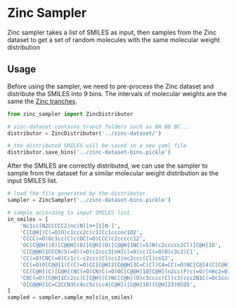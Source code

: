 # Zinc Sampler
Zinc sampler takes a list of SMILES as input, then samples from the Zinc dataset to get a set of random molecules with the same molecular weight distribution

## Usage
Before using the sampler, we need to pre-process the Zinc dataset and distribute the SMILES into 9 bins. The intervals of molecular weights are the same the [Zinc tranches](https://zinc.docking.org/tranches/home/#).
```python
from zinc_sampler import ZincDistributor

# zinc-dataset contains tranch folders such as BA BB BC...
distributor = ZincDistributor('../zinc-dataset/')

# the distributed SMILES will be saved in a new yaml file
distributor.save_bins('../zinc-dataset-bins.pickle')
```

After the SMILES are correctly distributed, we can use the sampler to sample from the dataset for a similar molecular weight distribution as the input SMILES list.
```python
# load the file generated by the distributor
sampler = ZincSampler('../zinc-dataset-bins.pickle')

# sample according to input SMILES list
in_smiles = [
    'Nc1cc(N2CCCCC2)nc(N)[n+]1[O-]',
    'C[C@H](C(=O)O)c1ccc2c(c1)Cc1cccnc1O2',
    'CCCC(=O)Oc1cc(C)c(OC(=O)CCC)c2ccccc12',
    'OC[C@@H](O)[C@@H](O)[C@H](O)[C@@H]1NC(=S)N(c2ccccc2Cl)[C@H]1O',
    'C[C@@H]1CCCN(S(=O)(=O)c2ccc3[nH]c(=O)cc(C(=O)O)c3c2)C1',
    'CC(=O)CNC(=O)Cc1c(-c2ccc(Cl)cc2)nc2ccc(Cl)cn12',
    'CC(=O)O[C@@]1(C(C)=O)CC[C@H]2[C@@H]3C=C(Cl)C4=CC(=O)NC[C@]4(C[C@H]3CC[C@@]21C',
    'CC[C@H](C)[C@H](NC(=O)CN)C(=O)OC[C@@H]1O[C@H](n2cc(F)c(=O)[nHc2=O)[C@@H](O)[C@H]1O',
    'COC(=O)[C@H]1Cc2cc(C[C@H](C)NC[C@H](O)c3cccc(Cl)c3)ccc2N1C(=Oc1ccccc1',
    'O[C@@H]1C=C2CCN3Cc4cc5c(cc4[C@H]([C@H]1O)[C@H]23)OCO5',
]
sampled = sampler.sample_mols(in_smiles)
```